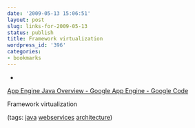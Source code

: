 ```yaml
---
date: '2009-05-13 15:06:51'
layout: post
slug: links-for-2009-05-13
status: publish
title: Framework virtualization
wordpress_id: '396'
categories:
- bookmarks
---
```


  * 
                

[App Engine Java Overview - Google App Engine - Google Code](http://code.google.com/appengine/docs/java/overview.html)


                

Framework virtualization


                

(tags: [java](http://delicious.com/eob/java) [webservices](http://delicious.com/eob/webservices) [architecture](http://delicious.com/eob/architecture))


            
